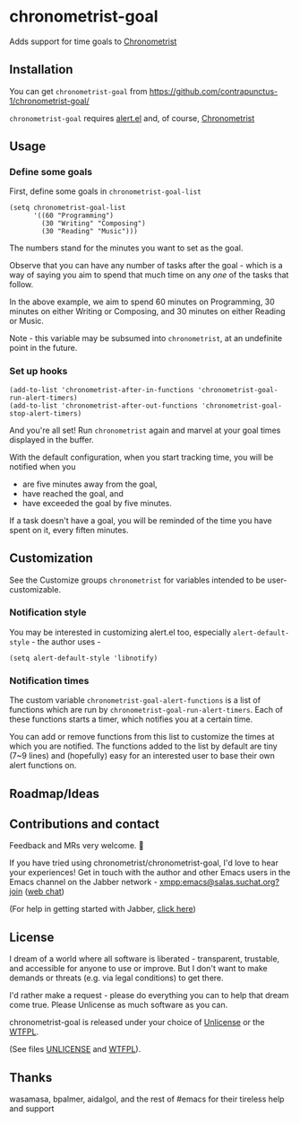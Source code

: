 # chronometrist-goal
Adds support for time goals to [Chronometrist](https://github.com/contrapunctus-1/chronometrist/)

## Installation
You can get `chronometrist-goal` from https://github.com/contrapunctus-1/chronometrist-goal/

`chronometrist-goal` requires [alert.el](https://github.com/jwiegley/alert) and, of course, [Chronometrist](https://github.com/contrapunctus-1/chronometrist/)

## Usage
### Define some goals
First, define some goals in `chronometrist-goal-list`
```elisp
(setq chronometrist-goal-list
      '((60 "Programming")
        (30 "Writing" "Composing")
        (30 "Reading" "Music")))
```
The numbers stand for the minutes you want to set as the goal.

Observe that you can have any number of tasks after the goal - which is a way of saying you aim to spend that much time on any *one* of the tasks that follow.

In the above example, we aim to spend 60 minutes on Programming, 30 minutes on either Writing or Composing, and 30 minutes on either Reading or Music.

Note - this variable may be subsumed into `chronometrist`, at an undefinite point in the future.

### Set up hooks
```elisp
(add-to-list 'chronometrist-after-in-functions 'chronometrist-goal-run-alert-timers)
(add-to-list 'chronometrist-after-out-functions 'chronometrist-goal-stop-alert-timers)
```
And you're all set! Run `chronometrist` again and marvel at your goal times displayed in the buffer.

With the default configuration, when you start tracking time, you will be notified when you
* are five minutes away from the goal,
* have reached the goal, and
* have exceeded the goal by five minutes.

If a task doesn't have a goal, you will be reminded of the time you have spent on it, every fiften minutes.

## Customization
See the Customize groups `chronometrist` for variables intended to be user-customizable.

### Notification style
You may be interested in customizing alert.el too, especially `alert-default-style` - the author uses -
```elisp
(setq alert-default-style 'libnotify)
```

### Notification times
The custom variable `chronometrist-goal-alert-functions` is a list of functions which are run by `chronometrist-goal-run-alert-timers`. Each of these functions starts a timer, which notifies you at a certain time.

You can add or remove functions from this list to customize the times at which you are notified. The functions added to the list by default are tiny (7~9 lines) and (hopefully) easy for an interested user to base their own alert functions on.

## Roadmap/Ideas

## Contributions and contact
Feedback and MRs very welcome. 🙂

If you have tried using chronometrist/chronometrist-goal, I'd love to hear your experiences! Get in touch with the author and other Emacs users in the Emacs channel on the Jabber network - [xmpp:emacs@salas.suchat.org?join](https://conversations.im/j/emacs@salas.suchat.org) ([web chat](https://inverse.chat/#converse/room?jid=emacs@salas.suchat.org))

(For help in getting started with Jabber, [click here](https://xmpp.org/getting-started/))

## License
I dream of a world where all software is liberated - transparent, trustable, and accessible for anyone to use or improve. But I don't want to make demands or threats (e.g. via legal conditions) to get there.

I'd rather make a request - please do everything you can to help that dream come true. Please Unlicense as much software as you can.

chronometrist-goal is released under your choice of [Unlicense](https://unlicense.org/) or the [WTFPL](http://www.wtfpl.net/).

(See files [UNLICENSE](UNLICENSE) and [WTFPL](WTFPL)).

## Thanks
wasamasa, bpalmer, aidalgol, and the rest of #emacs for their tireless help and support
